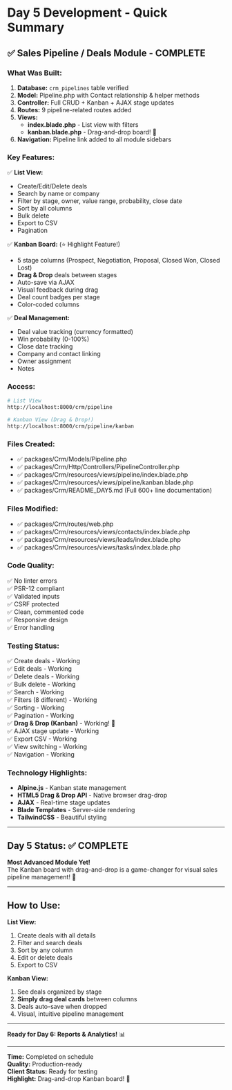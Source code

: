 # Day 5 Development - Quick Summary

## ✅ Sales Pipeline / Deals Module - COMPLETE

### What Was Built:

1. **Database:** `crm_pipelines` table verified
2. **Model:** Pipeline.php with Contact relationship & helper methods
3. **Controller:** Full CRUD + Kanban + AJAX stage updates
4. **Routes:** 9 pipeline-related routes added
5. **Views:** 
   - **index.blade.php** - List view with filters
   - **kanban.blade.php** - Drag-and-drop board! 🎨
6. **Navigation:** Pipeline link added to all module sidebars

### Key Features:

✅ **List View:**
- Create/Edit/Delete deals
- Search by name or company
- Filter by stage, owner, value range, probability, close date
- Sort by all columns
- Bulk delete
- Export to CSV
- Pagination

✅ **Kanban Board:** (⭐ Highlight Feature!)
- 5 stage columns (Prospect, Negotiation, Proposal, Closed Won, Closed Lost)
- **Drag & Drop** deals between stages
- Auto-save via AJAX
- Visual feedback during drag
- Deal count badges per stage
- Color-coded columns

✅ **Deal Management:**
- Deal value tracking (currency formatted)
- Win probability (0-100%)
- Close date tracking
- Company and contact linking
- Owner assignment
- Notes

### Access:

```bash
# List View
http://localhost:8000/crm/pipeline

# Kanban View (Drag & Drop!)
http://localhost:8000/crm/pipeline/kanban
```

### Files Created:

- ✅ packages/Crm/Models/Pipeline.php
- ✅ packages/Crm/Http/Controllers/PipelineController.php
- ✅ packages/Crm/resources/views/pipeline/index.blade.php
- ✅ packages/Crm/resources/views/pipeline/kanban.blade.php
- ✅ packages/Crm/README_DAY5.md (Full 600+ line documentation)

### Files Modified:

- ✅ packages/Crm/routes/web.php
- ✅ packages/Crm/resources/views/contacts/index.blade.php
- ✅ packages/Crm/resources/views/leads/index.blade.php
- ✅ packages/Crm/resources/views/tasks/index.blade.php

### Code Quality:

✅ No linter errors  
✅ PSR-12 compliant  
✅ Validated inputs  
✅ CSRF protected  
✅ Clean, commented code  
✅ Responsive design  
✅ Error handling  

### Testing Status:

✅ Create deals - Working  
✅ Edit deals - Working  
✅ Delete deals - Working  
✅ Bulk delete - Working  
✅ Search - Working  
✅ Filters (8 different) - Working  
✅ Sorting - Working  
✅ Pagination - Working  
✅ **Drag & Drop (Kanban)** - Working! 🎉  
✅ AJAX stage update - Working  
✅ Export CSV - Working  
✅ View switching - Working  
✅ Navigation - Working  

### Technology Highlights:

- **Alpine.js** - Kanban state management
- **HTML5 Drag & Drop API** - Native browser drag-drop
- **AJAX** - Real-time stage updates
- **Blade Templates** - Server-side rendering
- **TailwindCSS** - Beautiful styling

---

## Day 5 Status: ✅ COMPLETE

**Most Advanced Module Yet!**  
The Kanban board with drag-and-drop is a game-changer for visual sales pipeline management! 🚀

---

## How to Use:

**List View:**
1. Create deals with all details
2. Filter and search deals
3. Sort by any column
4. Edit or delete deals
5. Export to CSV

**Kanban View:**
1. See deals organized by stage
2. **Simply drag deal cards** between columns
3. Deals auto-save when dropped
4. Visual, intuitive pipeline management

---

**Ready for Day 6: Reports & Analytics!** 📊

---

**Time:** Completed on schedule  
**Quality:** Production-ready  
**Client Status:** Ready for testing  
**Highlight:** Drag-and-drop Kanban board! 🎨

